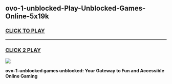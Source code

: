 
## ovo-1-unblocked-Play-Unblocked-Games-Online-5x19k
<h3>
<a href="https://premium76.site?title=ovo-1-unblocked&ref=25A">CLICK TO PLAY</a></h3>
<hr>

<h3>
<a href="https://premium76.site?title=ovo-1-unblocked&ref=25A">CLICK 2 PLAY</a>
  
</h3>

<a href="https://premium76.site?title=ovo-1-unblocked&ref=25A"><img src="https://clearcache.store/games.png"></a>


**ovo-1-unblocked games unblocked: Your Gateway to Fun and Accessible Online Gaming**
